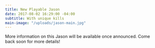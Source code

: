 ```yaml
---
title: New Playable Jason
date: 2017-08-02 16:29:00 -04:00
subtitle: With unique kills
main-image: "/uploads/jason-main.jpg"
---
```


More information on this Jason will be available once announced. Come back soon for more details!